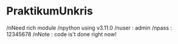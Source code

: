 # PraktikumUnkris

/nNeed rich module
/npython using v3.11.0
/nuser : admin
/npass : 12345678
/nNote : code is't done right now!
